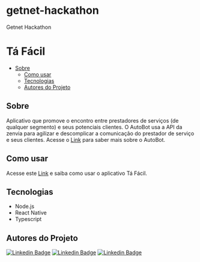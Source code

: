 # getnet-hackathon
Getnet Hackathon

# Tá Fácil 

 * [Sobre](#Sobre)
   * [Como usar](#como-usar)
   * [Tecnologias](#Tecnologias)
   * [Autores do Projeto](#Autores-do-Projeto)


## Sobre

Aplicativo que promove o encontro entre prestadores de serviços (de qualquer segmento) e seus potenciais clientes. O AutoBot usa a API da zenvia para agilizar e descomplicar a comunicação do prestador de serviço e seus clientes. Acesse o [Link](https://youtu.be/vHhDJHS_L28) para saber mais sobre o AutoBot.

## Como usar

Acesse este [Link](https://youtu.be/kofisOOmkIg) e saiba como usar o aplicativo Tá Fácil.


## Tecnologias

* Node.js
* React Native
* Typescript


## Autores do Projeto

[![Linkedin Badge](https://img.shields.io/badge/-Andréa-red?style=flat-square&logo=Linkedin&logoColor=white&link=https://www.linkedin.com/in/andr%C3%A9a-cristina-biavatti-79811a31/)](https://www.linkedin.com/in/andr%C3%A9a-cristina-biavatti-79811a31/) [![Linkedin Badge](https://img.shields.io/badge/-Diego-black?style=flat-square&logo=Linkedin&logoColor=white&link=https://br.linkedin.com/in/diego-ciuldim-bonagurio-a42940196)](https://br.linkedin.com/in/diego-ciuldim-bonagurio-a42940196) [![Linkedin Badge](https://img.shields.io/badge/-Victor-purple?style=flat-square&logo=Linkedin&logoColor=white&link=https://www.linkedin.com/in/victorpires04/)](https://www.linkedin.com/in/victorpires04/)